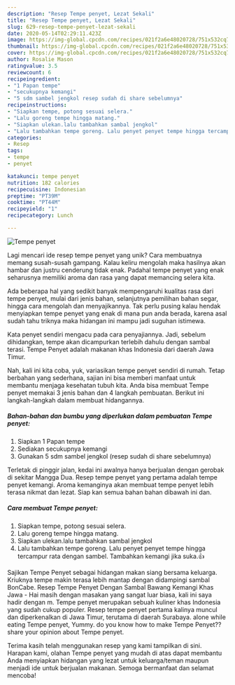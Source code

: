 ```yaml
---
description: "Resep Tempe penyet, Lezat Sekali"
title: "Resep Tempe penyet, Lezat Sekali"
slug: 629-resep-tempe-penyet-lezat-sekali
date: 2020-05-14T02:29:11.423Z
image: https://img-global.cpcdn.com/recipes/021f2a6e48020728/751x532cq70/tempe-penyet-foto-resep-utama.jpg
thumbnail: https://img-global.cpcdn.com/recipes/021f2a6e48020728/751x532cq70/tempe-penyet-foto-resep-utama.jpg
cover: https://img-global.cpcdn.com/recipes/021f2a6e48020728/751x532cq70/tempe-penyet-foto-resep-utama.jpg
author: Rosalie Mason
ratingvalue: 3.5
reviewcount: 6
recipeingredient:
- "1 Papan tempe"
- "secukupnya kemangi"
- "5 sdm sambel jengkol resep sudah di share sebelumnya"
recipeinstructions:
- "Siapkan tempe, potong sesuai selera."
- "Lalu goreng tempe hingga matang."
- "Siapkan ulekan.lalu tambahkan sambal jengkol"
- "Lalu tambahkan tempe goreng. Lalu penyet penyet tempe hingga tercampur rata dengan sambel. Tambahkan kemangi jika suka.👍"
categories:
- Resep
tags:
- tempe
- penyet

katakunci: tempe penyet 
nutrition: 182 calories
recipecuisine: Indonesian
preptime: "PT39M"
cooktime: "PT44M"
recipeyield: "1"
recipecategory: Lunch

---
```



![Tempe penyet](https://img-global.cpcdn.com/recipes/021f2a6e48020728/751x532cq70/tempe-penyet-foto-resep-utama.jpg)

Lagi mencari ide resep tempe penyet yang unik? Cara membuatnya memang susah-susah gampang. Kalau keliru mengolah maka hasilnya akan hambar dan justru cenderung tidak enak. Padahal tempe penyet yang enak seharusnya memiliki aroma dan rasa yang dapat memancing selera kita.

Ada beberapa hal yang sedikit banyak mempengaruhi kualitas rasa dari tempe penyet, mulai dari jenis bahan, selanjutnya pemilihan bahan segar, hingga cara mengolah dan menyajikannya. Tak perlu pusing kalau hendak menyiapkan tempe penyet yang enak di mana pun anda berada, karena asal sudah tahu triknya maka hidangan ini mampu jadi suguhan istimewa.

Kata penyet sendiri mengacu pada cara penyajiannya. Jadi, sebelum dihidangkan, tempe akan dicampurkan terlebih dahulu dengan sambal terasi. Tempe Penyet adalah makanan khas Indonesia dari daerah Jawa Timur.


Nah, kali ini kita coba, yuk, variasikan tempe penyet sendiri di rumah. Tetap berbahan yang sederhana, sajian ini bisa memberi manfaat untuk membantu menjaga kesehatan tubuh kita. Anda bisa membuat Tempe penyet memakai 3 jenis bahan dan 4 langkah pembuatan. Berikut ini langkah-langkah dalam membuat hidangannya.

<!--inarticleads1-->

##### Bahan-bahan dan bumbu yang diperlukan dalam pembuatan Tempe penyet:

1. Siapkan 1 Papan tempe
1. Sediakan secukupnya kemangi
1. Gunakan 5 sdm sambel jengkol (resep sudah di share sebelumnya)


Terletak di pinggir jalan, kedai ini awalnya hanya berjualan dengan gerobak di sekitar Mangga Dua. Resep tempe penyet yang pertama adalah tempe penyet kemangi. Aroma kemanginya akan membuat tempe penyet lebih terasa nikmat dan lezat. Siap kan semua bahan bahan dibawah ini dan. 

<!--inarticleads2-->

##### Cara membuat Tempe penyet:

1. Siapkan tempe, potong sesuai selera.
1. Lalu goreng tempe hingga matang.
1. Siapkan ulekan.lalu tambahkan sambal jengkol
1. Lalu tambahkan tempe goreng. Lalu penyet penyet tempe hingga tercampur rata dengan sambel. Tambahkan kemangi jika suka.👍


Sajikan Tempe Penyet sebagai hidangan makan siang bersama keluarga. Kriuknya tempe makin terasa lebih mantap dengan didampingi sambal BonCabe. Resep Tempe Penyet Dengan Sambal Bawang Kemangi Khas Jawa - Hai masih dengan masakan yang sangat luar biasa, kali ini saya hadir dengan m. Tempe penyet merupakan sebuah kuliner khas Indonesia yang sudah cukup populer. Resep tempe penyet pertama kalinya muncul dan diperkenalkan di Jawa Timur, terutama di daerah Surabaya. alone while eating Tempe penyet, Yummy. do you know how to make Tempe Penyet??share your opinion about Tempe penyet. 

Terima kasih telah menggunakan resep yang kami tampilkan di sini. Harapan kami, olahan Tempe penyet yang mudah di atas dapat membantu Anda menyiapkan hidangan yang lezat untuk keluarga/teman maupun menjadi ide untuk berjualan makanan. Semoga bermanfaat dan selamat mencoba!
